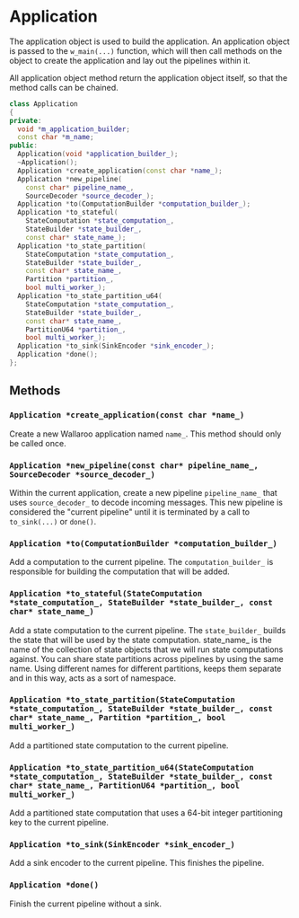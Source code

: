 # Application

The application object is used to build the application. An
application object is passed to the `w_main(...)` function, which will
then call methods on the object to create the application and lay out
the pipelines within it.

All application object method return the application object itself, so
that the method calls can be chained.

```c++
class Application
{
private:
  void *m_application_builder;
  const char *m_name;
public:
  Application(void *application_builder_);
  ~Application();
  Application *create_application(const char *name_);
  Application *new_pipeline(
    const char* pipeline_name_,
    SourceDecoder *source_decoder_);
  Application *to(ComputationBuilder *computation_builder_);
  Application *to_stateful(
    StateComputation *state_computation_,
    StateBuilder *state_builder_,
    const char* state_name_);
  Application *to_state_partition(
    StateComputation *state_computation_,
    StateBuilder *state_builder_,
    const char* state_name_,
    Partition *partition_,
    bool multi_worker_);
  Application *to_state_partition_u64(
    StateComputation *state_computation_,
    StateBuilder *state_builder_,
    const char* state_name_,
    PartitionU64 *partition_,
    bool multi_worker_);
  Application *to_sink(SinkEncoder *sink_encoder_);
  Application *done();
};
```

## Methods

### `Application *create_application(const char *name_)`

Create a new Wallaroo application named `name_`. This method should
only be called once.

### `Application *new_pipeline(const char* pipeline_name_, SourceDecoder *source_decoder_)`

Within the current application, create a new pipeline `pipeline_name_`
that uses `source_decoder_` to decode incoming messages. This new
pipeline is considered the "current pipeline" until it is terminated
by a call to `to_sink(...)` or `done()`.

### `Application *to(ComputationBuilder *computation_builder_)`

Add a computation to the current pipeline. The `computation_builder_`
is responsible for building the computation that will be added.

### `Application *to_stateful(StateComputation *state_computation_, StateBuilder *state_builder_, const char* state_name_)`

Add a state computation to the current pipeline. The
`state_builder_` builds the state that will be used by the state
computation. state_name_ is the name of the collection of state objects 
that we will run state computations against. You can share state partitions across pipelines by using the same name. Using different names for different 
partitions, keeps them separate and in this way, acts as a sort of namespace.

### `Application *to_state_partition(StateComputation *state_computation_, StateBuilder *state_builder_, const char* state_name_, Partition *partition_, bool multi_worker_)`

Add a partitioned state computation to the current pipeline.

###  `Application *to_state_partition_u64(StateComputation *state_computation_, StateBuilder *state_builder_, const char* state_name_, PartitionU64 *partition_, bool multi_worker_)`

Add a partitioned state computation that uses a 64-bit integer partitioning key to the current pipeline.

### `Application *to_sink(SinkEncoder *sink_encoder_)`

Add a sink encoder to the current pipeline. This finishes the pipeline.

### `Application *done()`

Finish the current pipeline without a sink.
